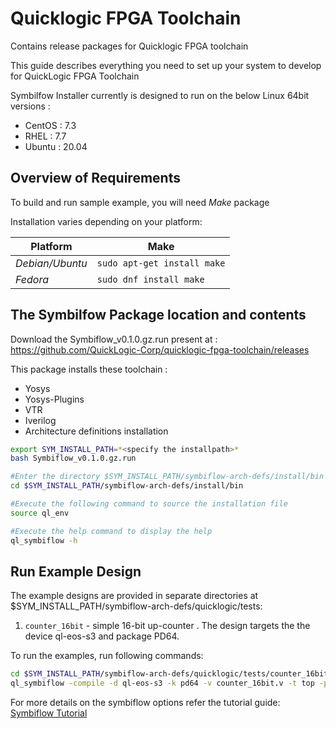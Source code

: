 # Quicklogic FPGA Toolchain
Contains release packages for Quicklogic FPGA toolchain

This guide describes everything you need to set up your system to develop for QuickLogic FPGA Toolchain 

Symbilfow Installer currently is designed to run on the below Linux 64bit versions :

- CentOS : 7.3
- RHEL : 7.7
- Ubuntu : 20.04

## Overview of Requirements

To build and run sample example, you will need *Make* package

Installation varies depending on your platform:

Platform   | Make  
---------- | -----
*Debian/Ubuntu* | `sudo apt-get install make`
*Fedora* | `sudo dnf install make` 

## The Symbilfow Package location and contents

Download the Symbiflow_v0.1.0.gz.run present at : 
https://github.com/QuickLogic-Corp/quicklogic-fpga-toolchain/releases

This package installs these toolchain :

- Yosys
- Yosys-Plugins
- VTR
- Iverilog
- Architecture definitions installation


```bash
export SYM_INSTALL_PATH=*<specify the installpath>*
bash Symbiflow_v0.1.0.gz.run

#Enter the directory $SYM_INSTALL_PATH/symbiflow-arch-defs/install/bin
cd $SYM_INSTALL_PATH/symbiflow-arch-defs/install/bin

#Execute the following command to source the installation file
source ql_env

#Execute the help command to display the help
ql_symbiflow -h
```

## Run Example Design

The example designs are provided in separate directories at $SYM_INSTALL_PATH/symbiflow-arch-defs/quicklogic/tests:

1. `counter_16bit` - simple 16-bit up-counter . The design targets the the device ql-eos-s3 and package PD64.

To run the examples, run following commands:
```bash
cd $SYM_INSTALL_PATH/symbiflow-arch-defs/quicklogic/tests/counter_16bit
ql_symbiflow -compile -d ql-eos-s3 -k pd64 -v counter_16bit.v -t top -p counter_16bit.pcf -dump header 

```

For more details on the symbiflow options refer the tutorial guide:
[Symbiflow Tutorial](https://github.com/QuickLogic-Corp/quicklogic-fpga-toolchain/files/4717066/Symbiflow_Installation_Guide_and_Tutorial.pdf)


